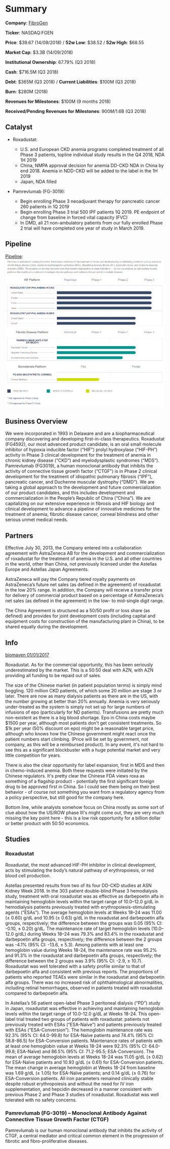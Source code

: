 # Summary

**Company**: [FibroGen](http://www.fibrogen.com/)

**Ticker**: NASDAQ:FGEN

**Price**: $39.67 (14/09/2018) / **52w Low**: $38.52 / **52w High**: $68.55

**Market Cap**: $3.3B (14/09/2018)

**Institutional Ownership**: 67.79% (Q3 2018)

**Cash**: $716.5M (Q3 2018)

**Debt**: $365M (Q3 2018) / **Current Liabilities**: $100M (Q3 2018)

**Burn**: $280M (2018)

**Revenues for Milestones**: $100M (9 months 2018)

**Received/Pending Revenues for Milestones**: $900M/$1.6B (Q3 2018)

## Catalyst

* Roxadustat:
    * U.S. and European CKD anemia programs completed treatment of all Phase 3 patients, topline individual study results in the Q4 2018, NDA 1H 2019
    * China, NMPA approval decision for anemia DD-CKD NDA in China by end 2018. Anemia in NDD-CKD will be added to the label in the 1H 2019
    * Japan, NDA filled

* Pamrevlumab (FG-3019):
    * Begin enrolling Phase 3 neoadjuvant therapy for pancreatic cancer 260 patients in 1Q 2019
    * Begin enrolling Phase 3 trial 500 IPF patients 1Q 2019. PE endpoint of change from baseline in forced vital capacity (FVC)
    * In DMD, all 21 non-ambulatory patients from our fully enrolled Phase 2 trial will have completed one year of study in March 2019.

## Pipeline

[Pipeline](http://www.fibrogen.com/pipeline/):
![Pipeline](Images/Pipeline_201811.PNG)

## Business Overview

We were incorporated in 1993 in Delaware and are a biopharmaceutical company discovering and developing first-in-class therapeutics. Roxadustat (FG4592), our most advanced product candidate, is an oral small molecule inhibitor of hypoxia inducible factor (“HIF”) prolyl hydroxylase (“HIF-PH”) activity in Phase 3 clinical development for the treatment of anemia in chronic kidney disease (“CKD”) and myelodysplastic syndromes (“MDS”). Pamrevlumab (FG3019), a human monoclonal antibody that inhibits the activity of connective tissue growth factor (“CTGF”) is in Phase 2 clinical development for the treatment of idiopathic pulmonary fibrosis (“IPF”), pancreatic cancer, and Duchenne muscular dystrophy (“DMD”). We are taking a global approach to the development and future commercialization of our product candidates, and this includes development and commercialization in the People’s Republic of China (“China”). We are capitalizing on our extensive experience in fibrosis and HIF biology and clinical development to advance a pipeline of innovative medicines for the treatment of anemia, fibrotic disease cancer, corneal blindness and other serious unmet medical needs.

## Partners

Effective July 30, 2013, the Company entered into a collaboration agreement with AstraZeneca AB for the development and commercialization of roxadustat for the treatment of anemia in the U.S. and all other countries in the world, other than China, not previously licensed under the Astellas Europe and Astellas Japan Agreements.

AstraZeneca will pay the Company tiered royalty payments on AstraZeneca’s future net sales (as defined in the agreement) of roxadustat in the low 20% range. In addition, the Company will receive a transfer price for delivery of commercial product based on a percentage of AstraZeneca’s net sales (as defined in the agreement) in the low- to mid-single digit range.

The China Agreement is structured as a 50/50 profit or loss share (as defined) and provides for joint development costs (including capital and equipment costs for construction of the manufacturing plant in China), to be shared equally during the development.

## Info

[biomaven 01/01/2017](https://www.siliconinvestor.com/readmsg.aspx?msgid=30913902&srchtxt=fgen%20china)

Roxadustat. As for the commercial opportunity, this has been seriously underestimated by the market. This is a 50:50 deal with AZN, with AZN providing all funding to be repaid out of sales.

The size of the Chinese market (in patient population terms) is simply mind boggling. 120 million CKD patients, of which some 20 million are stage 3 or later. There are now as many dialysis patients as there are in the US, with the number growing at better than 20% annually. Anemia is very seriously under-treated as the system is simply not set up for large numbers of infusions of epo (particularly for ND patients). Transfusions are pretty much non-existent as there is a big blood shortage. Epo in China costs maybe $1500 per year, although most patients don't get consistent treatments. So $1k per year (50% discount on epo) might be a reasonable target price, although who knows how the Chinese government might react once the patient numbers start climbing. (Price will be set by government, not company, as this will be a reimbursed product). In any event, it's not hard to see this as a significant blockbuster with a huge potential market and very little competition for years.

There is also the clear opportunity for label expansion, first in MDS and then in chemo-induced anemia. Both these requests were initiated by the Chinese regulators. It's pretty clear the Chinese FDA views roxa as something of a flagship product - potentially the first significant foreign drug to be approved first in China. So I could see them being on their best behavior - of course not something you want from a regulatory agency from a policy perspective, but still good for the company here.

Bottom line, while analysts somehow focus on China mostly as some sort of clue about how the US/ROW phase III's might come out, they are very much missing the key point here - this is a low risk opportunity for a billion dollar or better product with 50:50 economics.

## Studies

### Roxadustat

Roxadustat, the most advanced HIF-PH inhibitor in clinical development, acts by stimulating the body’s natural pathway of erythropoiesis, or red blood cell
production.

Astellas presented results from two of its four DD-CKD studies at ASN Kidney Week 2018. In the 303 patient double-blind Phase 3 hemodialysis study,
treatment with oral roxadustat was as effective as darbepoetin alfa in maintaining hemoglobin levels within the target range of 10.0–12.0 g/dL in
hemodialysis patients previously treated with erythropoiesis-stimulating agents (“ESAs”). The average hemoglobin levels at Weeks 18–24 was 11.00 (± 0.60)
g/dL and 10.95 (± 0.63) g/dL in the roxadustat and darbepoetin alfa groups, respectively; the difference between the groups was 0.05 (95% CI: -0.10, ± 0.20)
g/dL. The maintenance rate of target hemoglobin levels (10.0–12.0 g/dL) during Weeks 18–24 was 79.3% and 83.4% in the roxadustat and darbepoetin alfa
groups, respectively; the difference between the 2 groups was -4.1% (95% CI: -13.6, ± 5.3). Among patients with at least one hemoglobin value during Weeks
18–24, the maintenance rate was 95.2% and 91.3% in the roxadustat and darbepoetin alfa groups, respectively; the difference between the 2 groups was 3.9%
(95% CI: -2.9, ± 10.7). Roxadustat was well tolerated with a safety profile similar to that of darbepoetin alfa and consistent with previous reports. The
proportions of patients who reported TEAEs were similar in the roxadustat and darbepoetin alfa groups. There was no increased risk of ophthalmological
abnormalities, including retinal hemorrhages, observed in patients treated with roxadustat compared to darbepoetin alfa.

In Astellas’s 56 patient open-label Phase 3 peritoneal dialysis (“PD”) study in Japan, roxadustat was effective in achieving and maintaining hemoglobin
levels within the target range of 10.0-12.0 g/dL at Weeks 18-24. This open-label trial treated two groups of patients with roxadustat: patients not previously
treated with ESAs (“ESA-Naïve”) and patients previously treated with ESAs (“ESA-Conversion”). The hemoglobin maintenance rate was 92.3% (95% CI:
64.0-99.8) for ESA-Naïve patients and 74.4% (95% CI: 58.8-86.5) for ESA-Conversion patients. Maintenance rates of patients with at least one hemoglobin
value at Weeks 18-24 were 92.3% (95% CI: 64.0-99.8; ESA-Naïve) and 86.5% (95% CI: 71.2-95.5; ESA-Conversion). The mean of average hemoglobin
levels at Weeks 18-24 was 11.05 g/dL (± 0.62) for ESA-Naïve patients and 10.93 g/dL (± 0.61) for ESA-Conversion patients. The mean change in average
hemoglobin at Weeks 18-24 from baseline was 1.69 g/dL (± 1.05) for ESA-Naïve patients; and 0.14 g/dL (± 0.76) for ESA-Conversion patients. All iron
parameters remained clinically stable despite robust erythropoiesis and without the need for IV iron supplementation, and hepcidin decreased in a manner
consistent with previous Phase 2 and Phase 3 studies of roxadustat. Roxadustat was well tolerated with no safety concerns.

### Pamrevlumab (FG-3019) – Monoclonal Antibody Against Connective Tissue Growth Factor (CTGF)

Pamrevlumab is our human monoclonal antibody that inhibits the activity of CTGF, a central mediator and critical common element in the progression of
fibrotic and fibro-proliferative diseases.
